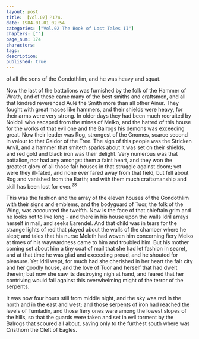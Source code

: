 ```yaml
---
layout: post
title: 【Vol.02】P174.
date: 1984-01-01 02:54
categories: ["Vol.02 The Book of Lost Tales II"]
chapters: [""]
page_num: 174
characters: 
tags: 
description: 
published: true
---
```


<p style="text-indent: 0;">
of all the sons of the Gondothlim, and he was heavy and squat.
</p>

Now the last of the battalions was furnished by the folk of the Hammer of Wrath, and of these came many of the best smiths and craftsmen, and all that kindred reverenced Aulë the Smith more than all other Ainur. They fought with great maces like hammers, and their shields were heavy, for their arms were very strong. In older days they had been much recruited by Noldoli who escaped from the mines of Melko, and the hatred of this house for the works of that evil one and the Balrogs his demons was exceeding great. Now their leader was Rog, strongest of the Gnomes, scarce second in valour to that Galdor of the Tree. The sign of this people was the Stricken Anvil, and a hammer that smiteth sparks about it was set on their shields, and red gold and black iron was their delight. Very numerous was that battalion, nor had any amongst them a faint heart, and they won the greatest glory of all those fair houses in that struggle against doom; yet were they ill-fated, and none ever fared away from that field, but fell about Rog and vanished from the Earth; and with them much craftsmanship and skill has been lost for ever.<SUP>28</SUP>

This was the fashion and the array of the eleven houses of the Gondothlim with their signs and emblems, and the bodyguard of Tuor, the folk of the Wing, was accounted the twelfth. Now is the face of that chieftain grim and he looks not to live long - and there in his house upon the walls Idril arrays herself in mail, and seeks Earendel. And that child was in tears for the strange lights of red that played about the walls of the chamber where he slept; and tales that his nurse Meleth had woven him concerning fiery Melko at times of his waywardness came to him and troubled him. But his mother coming set about him a tiny coat of mail that she had let fashion in secret, and at that time he was glad and exceeding proud, and he shouted for pleasure. Yet Idril wept, for much had she cherished in her heart the fair city and her goodly house, and the love of Tuor and herself that had dwelt therein; but now she saw its destroying nigh at hand, and feared that her contriving would fail against this overwhelming might of the terror of the serpents.

It was now four hours still from middle night, and the sky was red in the north and in the east and west; and those serpents of iron had reached the levels of Tumladin, and those fiery ones were among the lowest slopes of the hills, so that the guards were taken and set in evil torment by the Balrogs that scoured all about, saving only to the furthest south where was Cristhorn the Cleft of Eagles.

